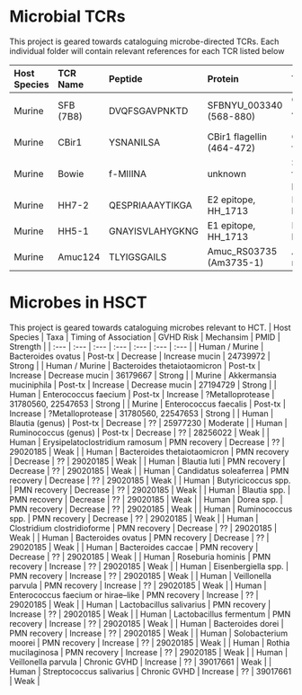 # Microbial TCRs
This project is geared towards cataloguing microbe-directed TCRs.
Each individual folder will contain relevant references for each TCR listed below


| Host Species  | TCR Name      | Peptide         | Protein                   | Target                             | Native MHC    | PMID     |
| :--- | :--- | :--- | :--- | :--- | :--- | :--- | 
| Murine        | SFB (7B8)     | DVQFSGAVPNKTD   | SFBNYU_003340 (568-880)   | Candidatus Arthromatus (Savagella) | H2-IAb        | 24739972 |
| Murine        | CBir1         | YSNANILSA       | CBir1 flagellin (464-472) | Commensal flagellin                | H2-IAb        | 29777027, 22923434 |
| Murine        | Bowie         | f-MIIINA        | unknown                   | S. epi formylated peptide          | H2-M3         | 29358051 |
| Murine        | HH7-2         | QESPRIAAAYTIKGA | E2 epitope, HH_1713       | H. hepaticus                       | H2-IAb        | 29414937 |
| Murine        | HH5-1         | GNAYISVLAHYGKNG | E1 epitope, HH_1713       | H. hepaticus                       | H2-IAb        | 29414937 |
| Murine        | Amuc124       | TLYIGSGAILS     | Amuc_RS03735 (Am3735-1)   | A. muciniphilia                    | H2-IAb        | 31221858 |


# Microbes in HSCT
This project is geared towards cataloguing microbes relevant to HCT.
| Host Species    | Taxa                          | Timing of Association | GVHD Risk       | Mechansim        | PMID     | Strength |
| :--- | :--- | :--- | :--- | :--- | :--- | :--- |
| Human / Murine | Bacteroides ovatus             | Post-tx       | Decrease        | Increase mucin    | 24739972 | Strong | 
| Human / Murine | Bacteroides thetaiotaomicron   | Post-tx       | Increase        | Decrease mucin    | 36179667 | Strong | 
| Murine         | Akkermansia muciniphila        | Post-tx       | Increase        | Decrease mucin    | 27194729 | Strong | 
| Human          | Enterococcus faecium           | Post-tx       | Increase        | ?Metalloprotease  | 31780560, 22547653 | Strong | 
| Murine         | Enterococcus faecalis          | Post-tx       | Increase        | ?Metalloprotease  | 31780560, 22547653 | Strong | 
| Human          | Blautia (genus)                | Post-tx       | Decrease        | ??  | 25977230 | Moderate |
| Human          | Ruminococcus (genus)           | Post-tx       | Decrease        | ??  | 28256022 | Weak |
| Human          | Erysipelatoclostridium ramosum | PMN recovery  | Decrease        | ??  | 29020185 | Weak |
| Human          | Bacteroides thetaiotaomicron   | PMN recovery  | Decrease        | ??  | 29020185 | Weak |
| Human          | Blautia luti                   | PMN recovery  | Decrease        | ??  | 29020185 | Weak |
| Human          | Candidatus soleaferrea         | PMN recovery  | Decrease        | ??  | 29020185 | Weak |
| Human          | Butyricicoccus spp.            | PMN recovery  | Decrease        | ??  | 29020185 | Weak |
| Human          | Blautia spp.                   | PMN recovery  | Decrease        | ??  | 29020185 | Weak |
| Human          | Dorea spp.                     | PMN recovery  | Decrease        | ??  | 29020185 | Weak |
| Human          | Ruminococcus spp.              | PMN recovery  | Decrease        | ??  | 29020185 | Weak |
| Human          | Clostridium clostridioforme    | PMN recovery  | Decrease        | ??  | 29020185 | Weak |
| Human          | Bacteroides ovatus             | PMN recovery  | Decrease        | ??  | 29020185 | Weak |
| Human          | Bacteroides caccae             | PMN recovery  | Decrease        | ??  | 29020185 | Weak |
| Human          | Roseburia hominis              | PMN recovery  | Increase        | ??  | 29020185 | Weak |
| Human          | Eisenbergiella spp.            | PMN recovery  | Increase        | ??  | 29020185 | Weak |
| Human          | Veillonella parvula            | PMN recovery  | Increase        | ??  | 29020185 | Weak |
| Human          | Enterococcus faecium or hirae–like | PMN recovery  | Increase        | ??  | 29020185 | Weak |
| Human          | Lactobacillus salivarius       | PMN recovery  | Increase        | ??  | 29020185 | Weak |
| Human          | Lactobacillus fermentum        | PMN recovery  | Increase        | ??  | 29020185 | Weak |
| Human          | Bacteroides dorei              | PMN recovery  | Increase        | ??  | 29020185 | Weak |
| Human          | Solobacterium moorei           | PMN recovery  | Increase        | ??  | 29020185 | Weak |
| Human          | Rothia mucilaginosa            | PMN recovery  | Increase        | ??  | 29020185 | Weak |
| Human          | Veillonella parvula            | Chronic GVHD  | Increase        | ??  | 39017661 | Weak |
| Human          | Streptococcus salivarius       | Chronic GVHD  | Increase        | ??  | 39017661 | Weak |






